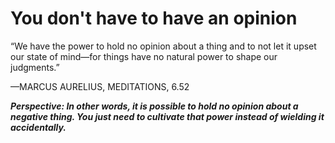 # You don't have to have an opinion

“We have the power to hold no opinion about a thing and to not let it upset our state of mind—for things have no natural power to shape our judgments.”

—MARCUS AURELIUS, MEDITATIONS, 6.52

***Perspective: In other words, it is possible to hold no opinion about a negative thing. You just need to cultivate that power instead of wielding it accidentally.***
